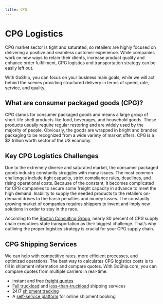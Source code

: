 ```yaml
---
title: CPG
---
```


# CPG Logistics

CPG market sector is tight and saturated, so retailers are highly focused on delivering a positive and seamless customer experience. While companies work on new ways to retain their clients, increase product quality and enhance order fulfillment, CPG logistics and transportation strategy can be easily left out.

With GoShip, you can focus on your business main goals, while we will act behind the scenes providing structured delivery in terms of speed, rate, service, and quality.  

## What are consumer packaged goods (CPG)? 

CPG stands for consumer packaged goods and means a large group of short-life shelf products like food, beverages, and household goods. These products usually require regular restoring and are widely used by the majority of people. Obviously, the goods are wrapped in bright and branded packaging to be recognized from a wide variety of market offers. CPG is a $2 trillion worth sector of the US economy.

## Key CPG Logistics Challenges

Due to the extremely diverse and saturated market, the consumer packaged goods industry constantly struggles with many issues. The most common challenges include tight capacity, strict compliance rules, deadlines, and rising operational costs. Because of the constant, it becomes complicated for CPG companies to secure some freight capacity in advance to meet the high demand. Inability to supply the needed products to the retailers on-demand drives to the harsh penalties and money losses. The constantly growing market of companies requires shippers to invent and imply new solutions in order to stay in the race.

According to the [Boston Consulting Group](https://www.bcg.com/publications/2015/logistics-hard-road-cpg-companies-need-strategic-approach-transportation.aspx), nearly 80 percent of CPG supply chain executives state transportation as their biggest challenge. That’s why outlining the proper logistics strategy is crucial for your CPG supply chain.

## CPG Shipping Services  

We can help with competitive rates, more efficient processes, and optimized operations. The best way to calculates CPG logistics costs is to fill in shipment information and compare quotes. With GoShip.com, you can compare quotes from multiple carriers in real-time.   

*   Instant and free [freight quotes](https://www.goship.com/) 
*   [Full truckload](https://www.goship.com/shipping-services/truckload-freight-shipping/) and [less-than-truckload](https://www.goship.com/shipping-services/ltl-freight-shipping/) shipping services  
*   24/7 [shipment tracking](https://www.goship.com/blog/3-reasons-shipment-tracking-matters/)  
*   A [self-service platform](https://www.goship.com/about-us/) for online shipment booking

